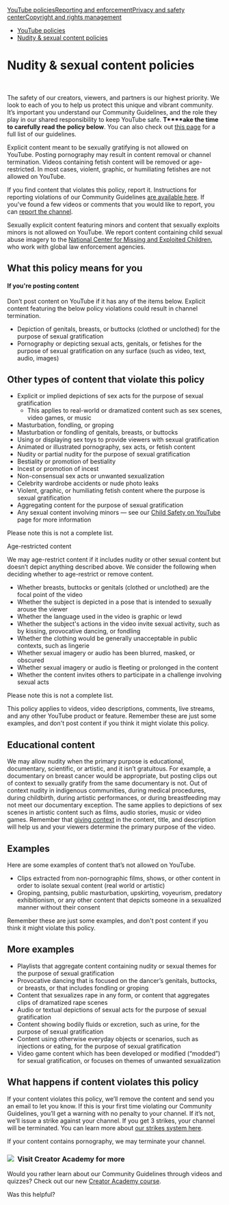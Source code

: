 [YouTube policies](/youtube/topic/2803176?hl=en&ref_topic=6151248,3230811,3256124,)[Reporting and enforcement](/youtube/topic/2803138?hl=en&ref_topic=6151248,3230811,3256124,)[Privacy and safety center](/youtube/topic/2803240?hl=en&ref_topic=6151248,3230811,3256124,)[Copyright and rights management](/youtube/topic/2676339?hl=en&ref_topic=6151248,3230811,3256124,)
    

*   [YouTube policies](/youtube/topic/2803176?hl=en&ref_topic=6151248)
*   [Nudity & sexual content policies](/youtube/answer/2802002)

Nudity & sexual content policies
================================

  
 

The safety of our creators, viewers, and partners is our highest priority. We look to each of you to help us protect this unique and vibrant community. It’s important you understand our Community Guidelines, and the role they play in our shared responsibility to keep YouTube safe. **T****ake the time to carefully read the policy below**. You can also check out [this page](/youtube/answer/9288567) for a full list of our guidelines.

Explicit content meant to be sexually gratifying is not allowed on YouTube. Posting pornography may result in content removal or channel termination. Videos containing fetish content will be removed or age-restricted. In most cases, violent, graphic, or humiliating fetishes are not allowed on YouTube.

If you find content that violates this policy, report it. Instructions for reporting violations of our Community Guidelines [are available here](https://support.google.com/youtube/answer/2802027). If you've found a few videos or comments that you would like to report, you can [report the channel](https://support.google.com/youtube/answer/2802027#report_channel).

Sexually explicit content featuring minors and content that sexually exploits minors is not allowed on YouTube. We report content containing child sexual abuse imagery to the [National Center for Missing and Exploited Children](http://www.missingkids.com/home), who work with global law enforcement agencies.

What this policy means for you
------------------------------

#### If you're posting content

Don’t post content on YouTube if it has any of the items below. Explicit content featuring the below policy violations could result in channel termination.

*   Depiction of genitals, breasts, or buttocks (clothed or unclothed) for the purpose of sexual gratification
*   Pornography or depicting sexual acts, genitals, or fetishes for the purpose of sexual gratification on any surface (such as video, text, audio, images)

Other types of content that violate this policy
-----------------------------------------------

*   Explicit or implied depictions of sex acts for the purpose of sexual gratification 
    *   This applies to real-world or dramatized content such as sex scenes, video games, or music
*   Masturbation, fondling, or groping
*   Masturbation or fondling of genitals, breasts, or buttocks
*   Using or displaying sex toys to provide viewers with sexual gratification
*   Animated or illustrated pornography, sex acts, or fetish content
*   Nudity or partial nudity for the purpose of sexual gratification
*   Bestiality or promotion of bestiality
*   Incest or promotion of incest
*   Non-consensual sex acts or unwanted sexualization
*   Celebrity wardrobe accidents or nude photo leaks
*   Violent, graphic, or humiliating fetish content where the purpose is sexual gratification
*   Aggregating content for the purpose of sexual gratification
*   Any sexual content involving minors — see our [Child Safety on YouTube](https://support.google.com/youtube/answer/2801999) page for more information

Please note this is not a complete list.

Age-restricted content

We may age-restrict content if it includes nudity or other sexual content but doesn’t depict anything described above. We consider the following when deciding whether to age-restrict or remove content.

*   Whether breasts, buttocks or genitals (clothed or unclothed) are the focal point of the video
*   Whether the subject is depicted in a pose that is intended to sexually arouse the viewer
*   Whether the language used in the video is graphic or lewd
*   Whether the subject's actions in the video invite sexual activity, such as by kissing, provocative dancing, or fondling
*   Whether the clothing would be generally unacceptable in public contexts, such as lingerie
*   Whether sexual imagery or audio has been blurred, masked, or obscured
*   Whether sexual imagery or audio is fleeting or prolonged in the content
*   Whether the content invites others to participate in a challenge involving sexual acts

Please note this is not a complete list.

This policy applies to videos, video descriptions, comments, live streams, and any other YouTube product or feature. Remember these are just some examples, and don't post content if you think it might violate this policy.

Educational content
-------------------

We may allow nudity when the primary purpose is educational, documentary, scientific, or artistic, and it isn’t gratuitous. For example, a documentary on breast cancer would be appropriate, but posting clips out of context to sexually gratify from the same documentary is not. Out of context nudity in indigenous communities, during medical procedures, during childbirth, during artistic performances, or during breastfeeding may not meet our documentary exception. The same applies to depictions of sex scenes in artistic content such as films, audio stories, music or video games. Remember that [giving context](https://support.google.com/youtube/answer/6345162?hl=en) in the content, title, and description will help us and your viewers determine the primary purpose of the video.

Examples
--------

Here are some examples of content that’s not allowed on YouTube.

*   Clips extracted from non-pornographic films, shows, or other content in order to isolate sexual content (real world or artistic)
*   Groping, pantsing, public masturbation, upskirting, voyeurism, predatory exhibitionism, or any other content that depicts someone in a sexualized manner without their consent

Remember these are just some examples, and don't post content if you think it might violate this policy.

More examples
-------------

*   Playlists that aggregate content containing nudity or sexual themes for the purpose of sexual gratification
*   Provocative dancing that is focused on the dancer’s genitals, buttocks, or breasts, or that includes fondling or groping
*   Content that sexualizes rape in any form, or content that aggregates clips of dramatized rape scenes
*   Audio or textual depictions of sexual acts for the purpose of sexual gratification
*   Content showing bodily fluids or excretion, such as urine, for the purpose of sexual gratification
*   Content using otherwise everyday objects or scenarios, such as injections or eating, for the purpose of sexual gratification
*   Video game content which has been developed or modified (“modded”) for sexual gratification, or focuses on themes of unwanted sexualization 
    

What happens if content violates this policy
--------------------------------------------

If your content violates this policy, we’ll remove the content and send you an email to let you know. If this is your first time violating our Community Guidelines, you’ll get a warning with no penalty to your channel. If it’s not, we’ll issue a strike against your channel. If you get 3 strikes, your channel will be terminated. You can learn more about [our strikes system here](/youtube/answer/2802032).

If your content contains pornography, we may terminate your channel.

### ![](//www.gstatic.com/images/icons/material/system/1x/video_library_grey600_24dp.png)  Visit Creator Academy for more

Would you rather learn about our Community Guidelines through videos and quizzes? Check out our new [Creator Academy course](https://creatoracademy.youtube.com/page/lesson/policy-nudity).

Was this helpful?